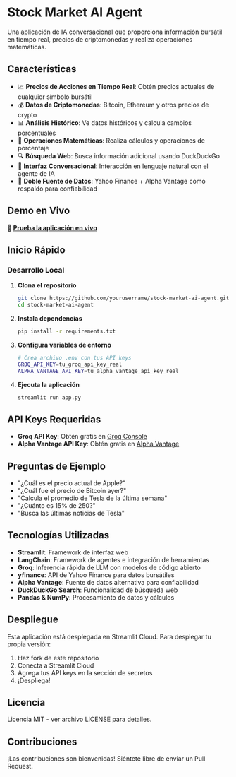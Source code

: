 # Stock Market AI Agent

Una aplicación de IA conversacional que proporciona información bursátil en tiempo real, precios de criptomonedas y realiza operaciones matemáticas.

## Características

- 📈 **Precios de Acciones en Tiempo Real**: Obtén precios actuales de cualquier símbolo bursátil
- 💰 **Datos de Criptomonedas**: Bitcoin, Ethereum y otros precios de crypto
- 📊 **Análisis Histórico**: Ve datos históricos y calcula cambios porcentuales
- 🧮 **Operaciones Matemáticas**: Realiza cálculos y operaciones de porcentaje
- 🔍 **Búsqueda Web**: Busca información adicional usando DuckDuckGo
- 💬 **Interfaz Conversacional**: Interacción en lenguaje natural con el agente de IA
- 🔄 **Doble Fuente de Datos**: Yahoo Finance + Alpha Vantage como respaldo para confiabilidad

## Demo en Vivo

🚀 **[Prueba la aplicación en vivo](https://your-app-name.streamlit.app)**

## Inicio Rápido

### Desarrollo Local

1. **Clona el repositorio**
   ```bash
   git clone https://github.com/yourusername/stock-market-ai-agent.git
   cd stock-market-ai-agent
   ```

2. **Instala dependencias**
   ```bash
   pip install -r requirements.txt
   ```

3. **Configura variables de entorno**
   ```bash
   # Crea archivo .env con tus API keys
   GROQ_API_KEY=tu_groq_api_key_real
   ALPHA_VANTAGE_API_KEY=tu_alpha_vantage_api_key_real
   ```

4. **Ejecuta la aplicación**
   ```bash
   streamlit run app.py
   ```

## API Keys Requeridas

- **Groq API Key**: Obtén gratis en [Groq Console](https://console.groq.com/)
- **Alpha Vantage API Key**: Obtén gratis en [Alpha Vantage](https://www.alphavantage.co/support/#api-key)

## Preguntas de Ejemplo

- "¿Cuál es el precio actual de Apple?"
- "¿Cuál fue el precio de Bitcoin ayer?"
- "Calcula el promedio de Tesla de la última semana"
- "¿Cuánto es 15% de 250?"
- "Busca las últimas noticias de Tesla"

## Tecnologías Utilizadas

- **Streamlit**: Framework de interfaz web
- **LangChain**: Framework de agentes e integración de herramientas
- **Groq**: Inferencia rápida de LLM con modelos de código abierto
- **yfinance**: API de Yahoo Finance para datos bursátiles
- **Alpha Vantage**: Fuente de datos alternativa para confiabilidad
- **DuckDuckGo Search**: Funcionalidad de búsqueda web
- **Pandas & NumPy**: Procesamiento de datos y cálculos

## Despliegue

Esta aplicación está desplegada en Streamlit Cloud. Para desplegar tu propia versión:

1. Haz fork de este repositorio
2. Conecta a Streamlit Cloud
3. Agrega tus API keys en la sección de secretos
4. ¡Despliega!

## Licencia

Licencia MIT - ver archivo LICENSE para detalles.

## Contribuciones

¡Las contribuciones son bienvenidas! Siéntete libre de enviar un Pull Request.

